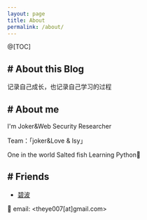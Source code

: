 ```yaml
---
layout: page
title: About
permalink: /about/
---
```


@[TOC]

## # About this Blog
记录自己成长，也记录自己学习的过程

## # About me
I'm Joker&Web Security Researcher

Team：「joker&Love & lsy」

 One in the world Salted fish
 Learning Python🏃

## # Friends
- [碧波](https://6o9.im/)

📧 email: <theye007[at]gmail.com>
